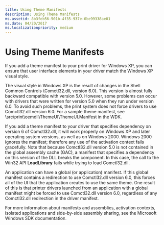 ```yaml
---
title: Using Theme Manifests
description: Using Theme Manifests
ms.assetid: 8b3feb56-501b-4f35-937e-0be99338ae01
ms.date: 04/20/2017
ms.localizationpriority: medium
---
```


# Using Theme Manifests


If you add a theme manifest to your print driver for Windows XP, you can ensure that user interface elements in your driver match the Windows XP visual style.

The visual style in Windows XP is the result of changes in the Shell Common Controls (Comctl32.dll, version 6.0). This version is almost fully backward compatible with version 5.0. However, some problems can occur with drivers that were written for version 5.0 when they run under version 6.0. To avoid such problems, the print system does not force drivers to use Comctl32.dll version 6.0. For a sample theme manifest, see \\src\\print\\oemdll\\ThemeUI\\ThemeUI.Manifest in the WDK.

If you add a theme manifest to your driver that specifies dependency on version 6 of Comctl32.dll, it will work properly on Windows XP and later operating system versions, as well as on Windows 2000. Windows 2000 ignores the manifest; therefore any use of the activation context fails gracefully. Note that because Comctl32.dll version 5.0 is not contained in the global assembly cache (GAC), a manifest that specifies a dependency on this version of the DLL breaks the component. In this case, the call to the Win32 API **LoadLibrary** fails while trying to load Comctl32.dll.

An application can have a global (or application) manifest. If this global manifest contains a redirection to use Comctl32.dll version 6.0, this forces all of the UI that the application creates to use the same theme. One result of this is that printer drivers launched from an application with a global manifest might be forced to use Comctl32.dll version 6.0, regardless of any Comctl32.dll redirection in the driver manifest.

For more information about manifests and assemblies, activation contexts, isolated applications and side-by-side assembly sharing, see the Microsoft Windows SDK documentation.

 

 





